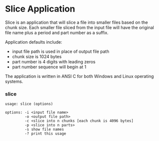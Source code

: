 Slice Application
=================================
Slice is an application that will slice a file into smaller files based on the chunk size. Each smaller file sliced from the input file will have the original file name plus a period and part number as a suffix.

Application defaults include:

* input file path is used in place of output file path
* chunk size is 1024 bytes
* part number is 4 digits with leading zeros 
* part number sequence will begin at 1

The application is written in ANSI C for both Windows and Linux operating systems.

### slice

```
usage: slice (options)

options: -i <input file name>
         -o <output file path>
         -c <slice into n chunks [each chunk is 4096 bytes]
         -p <slice into n parts>
         -s show file names
         -? print this usage
```
